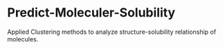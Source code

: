 # Predict-Moleculer-Solubility
Applied Clustering methods to analyze structure-solubility relationship of molecules.
